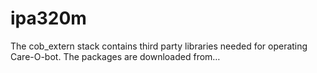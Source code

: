 # ipa320m
The cob_extern stack contains third party libraries needed for operating Care-O-bot. The packages are downloaded from…
